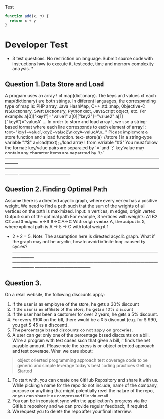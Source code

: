 Test

```javascript {.line-numbers}
function add(x, y) {
  return x + y
}
```

# Developer Test

* 3 test questions. No restriction on language. Submit source code with instructions
how to execute it, test code, time and memory complexity analysis. *

## Question 1. Data Store and Load
A program uses an array ! of map(dictionary). The keys and values of each
map(dictionary) are both strings. In different languages, the corresponding type of map
is: PHP array, Java HashMap, C++ std::map, Objective-C NSDictionary, Swift Dictionary,
Python dict, JavaScript object, etc. For example:
a[0]["key1"]="value1" a[0]["key2"]="value2" a[1]["keyA"]="valueA" ...
In order to store and load array !, we use a string-based format where each line
corresponds to each element of array !:
text="key1=value1;key2=value2\nkeyA=valueA\n..."
Please implement a store function and a load function.
text=store(a); //store ! in a string-type variable "#$" a=load(text); //load array ! from
variable "#$"
You must follow the format:
key/value pairs are separated by '=' and ';' key/value may contain any character
items are separated by '\n’.
———————————————————————————————————————
———————————————————————————————————————
————————————

## Question 2. Finding Optimal Path
Assume there is a directed acyclic graph, where every vertex has a positive weight. We
need to find a path such that the sum of the weights of all vertices on the path is
maximized.
Input: n vertices, m edges, origin vertex Output: sum of the optimal path
For example, 3 vertices with weights: A1
B2
C2
and 3 edges:
A->B
B->C
A->C
With origin vertex A, the output is 5, where optimal path is A → B → C with total weight 1
+ 2 + 2 = 5.
Note: The assumption here is directed acyclic graph. What if the graph may not be
acyclic, how to avoid infinite loop caused by cycles?
———————————————————————————————————————
———————————————————————————————————————
—————————————

## Question 3.
On a retail website, the following discounts apply:
1. If the user is an employee of the store, he gets a 30% discount
2. If the user is an affiliate of the store, he gets a 10% discount
3. If the user has been a customer for over 2 years, he gets a 5% discount.
4. For every $100 on the bill, there would be a $ 5 discount (e.g. for $ 990, you get $ 45
as a discount).
5. The percentage based discounts do not apply on groceries.
6. A user can get only one of the percentage based discounts on a bill.
Write a program with test cases such that given a bill, it finds the net payable amount.
Please note the stress is on object oriented approach and test coverage.
What we care about:
> object oriented programming approach
> test coverage
> code to be generic and simple
> leverage today's best coding practices
Getting Started
1. To start with, you can create one GitHub Repository and share it with us. While picking
a name for the repo do not include, name of the company, purpose or anything that might
potentially revel the nature of the repo, or you can share it as compressed file via email.
2. You can be in constant sync with the application's progress via the GitHub repository
and we can provide regular feedback, if required.
3. We request you to delete the repo after your final interview.
